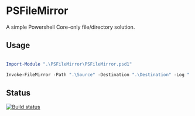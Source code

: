 # PSFileMirror

A simple Powershell Core-only file/directory solution.

## Usage

```Powershell

Import-Module ".\PSFileMirror\PSFileMirror.psd1"

Invoke-FileMirror -Path ".\Source" -Destination ".\Destination" -Log ".\Example.log"
```

## Status

[![Build status](https://ci.appveyor.com/api/projects/status/b269t02q767owgwc?svg=true)](https://ci.appveyor.com/project/Phil84148/psfilemirror)